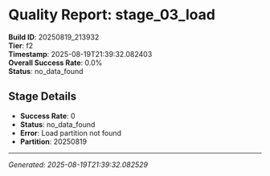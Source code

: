 # Quality Report: stage_03_load

**Build ID**: 20250819_213932  
**Tier**: f2  
**Timestamp**: 2025-08-19T21:39:32.082403  
**Overall Success Rate**: 0.0%  
**Status**: no_data_found

## Stage Details

- **Success Rate**: 0
- **Status**: no_data_found
- **Error**: Load partition not found
- **Partition**: 20250819

---
*Generated: 2025-08-19T21:39:32.082529*

